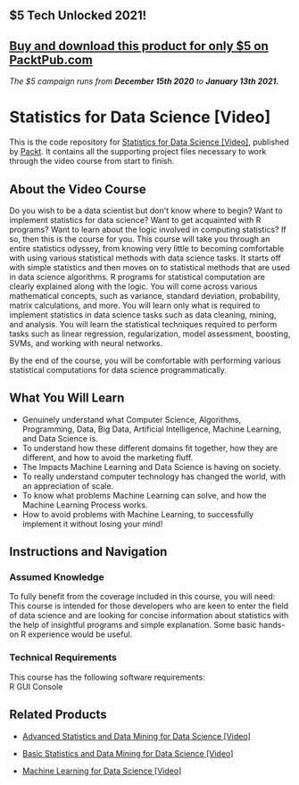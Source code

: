 ## $5 Tech Unlocked 2021!
[Buy and download this product for only $5 on PacktPub.com](https://www.packtpub.com/)
-----
*The $5 campaign         runs from __December 15th 2020__ to __January 13th 2021.__*

# Statistics for Data Science [Video]
This is the code repository for [Statistics for Data Science [Video]](https://www.packtpub.com/big-data-and-business-intelligence/statistics-data-science-video?utm_source=github&utm_medium=repository&utm_campaign=9781789345339), published by [Packt](https://www.packtpub.com/?utm_source=github). It contains all the supporting project files necessary to work through the video course from start to finish.
## About the Video Course
Do you wish to be a data scientist but don't know where to begin? Want to implement statistics for data science? Want to get acquainted with R programs? Want to learn about the logic involved in computing statistics? If so, then this is the course for you.
This course will take you through an entire statistics odyssey, from knowing very little to becoming comfortable with using various statistical methods with data science tasks. It starts off with simple statistics and then moves on to statistical methods that are used in data science algorithms. R programs for statistical computation are clearly explained along with the logic. You will come across various mathematical concepts, such as variance, standard deviation, probability, matrix calculations, and more. You will learn only what is required to implement statistics in data science tasks such as data cleaning, mining, and analysis. You will learn the statistical techniques required to perform tasks such as linear regression, regularization, model assessment, boosting, SVMs, and working with neural networks.

By the end of the course, you will be comfortable with performing various statistical computations for data science programmatically.

<H2>What You Will Learn</H2>
<DIV class=book-info-will-learn-text>
<UL>
<LI>Genuinely understand what Computer Science, Algorithms, Programming, Data, Big Data, Artificial Intelligence, Machine Learning, and Data Science is. 
<LI>To understand how these different domains fit together, how they are different, and how to avoid the marketing fluff. 
<LI>The Impacts Machine Learning and Data Science is<SPAN style="BACKGROUND-COLOR: transparent"> having on society.</SPAN> 
<LI>To really understand computer technology has changed the world, with an appreciation of scale. 
<LI>To know what problems Machine Learning can solve, and how the Machine Learning Process works. 
<LI>How to avoid problems with Machine Learning, to successfully implement it without losing your mind! </LI></UL></DIV>

## Instructions and Navigation
### Assumed Knowledge
To fully benefit from the coverage included in this course, you will need:<br/>
This course is intended for those developers who are keen to enter the field of data science and are looking for concise information about statistics with the help of insightful programs and simple explanation. Some basic hands-on R experience would be useful.
### Technical Requirements
This course has the following software requirements:<br/>
R GUI Console

## Related Products
* [Advanced Statistics and Data Mining for Data Science [Video]](https://www.packtpub.com/big-data-and-business-intelligence/advanced-statistics-and-data-mining-data-science-video?utm_source=github&utm_medium=repository&utm_campaign=9781788830348)

* [Basic Statistics and Data Mining for Data Science [Video]](https://www.packtpub.com/big-data-and-business-intelligence/basic-statistics-and-data-mining-data-science-video?utm_source=github&utm_medium=repository&utm_campaign=9781788476782)

* [Machine Learning for Data Science [Video]](https://www.packtpub.com/application-development/machine-learning-data-science-video?utm_source=github&utm_medium=repository&utm_campaign=9781788620758)

